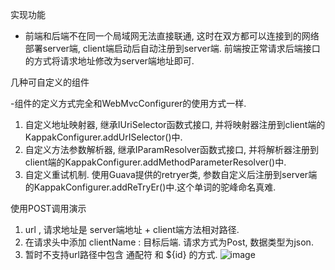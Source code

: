 实现功能

- 前端和后端不在同一个局域网无法直接联通, 这时在双方都可以连接到的网络部署server端, client端启动后自动注册到server端. 前端按正常请求后端接口的方式将请求地址修改为server端地址即可.

几种可自定义的组件

  -组件的定义方式完全和WebMvcConfigurer的使用方式一样. 

1. 自定义地址映射器, 继承IUriSelector函数式接口, 并将映射器注册到client端的KappakConfigurer.addUrISelector()中.
2. 自定义方法参数解析器, 继承IParamResolver函数式接口, 并将解析器注册到client端的KappakConfigurer.addMethodParameterResolver()中.
3. 自定义重试机制. 使用Guava提供的retryer类, 参数自定义后注册到server端的KappakConfigurer.addReTryEr()中.这个单词的驼峰命名真难.

使用POST调用演示

1. url , 请求地址是 server端地址 + client端方法相对路径. 
2. 在请求头中添加 clientName : 目标后端. 请求方式为Post, 数据类型为json.
3. 暂时不支持url路径中包含 通配符 和 ${id} 的方式.
![image](https://github.com/youngsapling/kappak/images/20190525162003.png)
